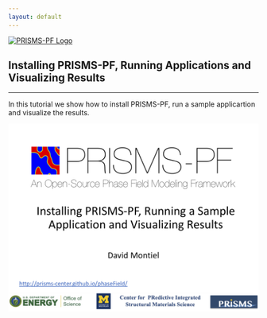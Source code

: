 ```yaml
---
layout: default
---
```


[![PRISMS-PF Logo](../../assets/logo.png)](https://prisms-center.github.io/phaseField/)

## Installing PRISMS-PF, Running Applications and Visualizing Results
***
In this tutorial we show how to install PRISMS-PF, run a sample applicartion and visualize the results.

[![Cover](tutorial_1_cover.png)](https://prisms-center.github.io/phaseField/)

